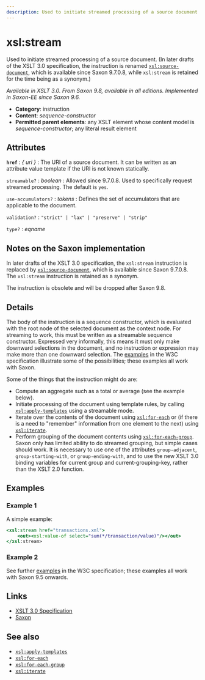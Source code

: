 ```yaml
---
description: Used to initiate streamed processing of a source document
---
```


# xsl:stream

Used to initiate streamed processing of a source document. (In later drafts of the XSLT 3.0 specification, the instruction is renamed [`xsl:source-document`](xsl-source-document.md), which is available since Saxon 9.7.0.8, while `xsl:stream` is retained for the time being as a synonym.)

_Available in XSLT 3.0. From Saxon 9.8, available in all editions. Implemented in Saxon-EE since Saxon 9.6._

- **Category**: instruction
- **Content**: _sequence-constructor_
- **Permitted parent elements**: any XSLT element whose content model is _sequence-constructor_; any literal result element

## Attributes

**`href`**
: _{ uri }_
: The URI of a source document. It can be written as an attribute value template if the URI is not known statically.

`streamable?`
: _boolean_
: Allowed since 9.7.0.8. Used to specifically request streamed processing. The default is `yes`.

`use-accumulators?`
: _tokens_
: Defines the set of accumulators that are applicable to the document.

`validation?`
: `"strict" | "lax" | "preserve" | "strip"`

`type?`
: _eqname_

## Notes on the Saxon implementation

In later drafts of the XSLT 3.0 specification, the `xsl:stream` instruction is replaced by [`xsl:source-document`](xsl-source-document.md), which is available since Saxon 9.7.0.8. The `xsl:stream` instruction is retained as a synonym.

The instruction is obsolete and will be dropped after Saxon 9.8.

## Details

The body of the instruction is a sequence constructor, which is evaluated with the root node of the selected document as the context node. For streaming to work, this must be written as a streamable sequence constructor. Expressed very informally, this means it must only make downward selections in the document, and no instruction or expression may make more than one downward selection. The [examples](http://www.w3.org/TR/xslt-30/#stream-examples) in the W3C specification illustrate some of the possibilities; these examples all work with Saxon.

Some of the things that the instruction might do are:

- Compute an aggregate such as a total or average (see the example below).
- Initiate processing of the document using template rules, by calling [`xsl:apply-templates`](xsl-apply-templates.md) using a streamable mode.
- Iterate over the contents of the document using [`xsl:for-each`](xsl-for-each.md) or (if there is a need to "remember" information from one element to the next) using [`xsl:iterate`](xsl-iterate.md).
- Perform grouping of the document contents using [`xsl:for-each-group`](xsl-for-each-group.md). Saxon only has limited ability to do streamed grouping, but simple cases should work. It is necessary to use one of the attributes `group-adjacent`, `group-starting-with`, or `group-ending-with`, and to use the new XSLT 3.0 binding variables for current group and current-grouping-key, rather than the XSLT 2.0 function.

## Examples

### Example 1

A simple example:

```xslt
<xsl:stream href="transactions.xml">
    <out><xsl:value-of select="sum(*/transaction/value)"/></out>
</xsl:stream>
```

### Example 2

See further [examples](http://www.w3.org/TR/xslt-30/#stream-examples) in the W3C specification; these examples all work with Saxon 9.5 onwards.

## Links

- [XSLT 3.0 Specification](http://www.w3.org/TR/xslt-30/#element-stream)
- [Saxon](https://www.saxonica.com/html/documentation/xsl-elements/stream.html)

## See also

- [`xsl:apply-templates`](xsl-apply-templates.md)
- [`xsl:for-each`](xsl-for-each.md)
- [`xsl:for-each-group`](xsl-for-each-group.md)
- [`xsl:iterate`](xsl-iterate.md)
